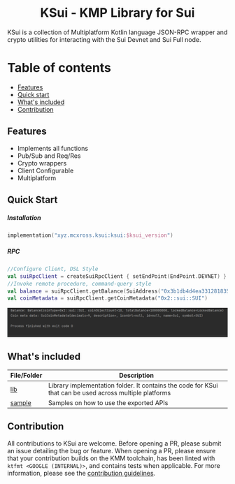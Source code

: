 <h1 align="center">KSui - KMP Library for Sui</h1>

KSui is a collection of Multiplatform Kotlin language JSON-RPC wrapper and crypto utilities for interacting with the Sui Devnet and Sui Full node.

# Table of contents
- [Features](#features)
- [Quick start](#quick-start)
- [What's included](#whats-included)
- [Contribution](#contribution)

## Features
- Implements all functions
- Pub/Sub and Req/Res
- Crypto wrappers
- Client Configurable
- Multiplatform

## Quick Start

##### Installation

```kotlin
implementation("xyz.mcxross.ksui:ksui:$ksui_version")
```

##### RPC
```kotlin
//Configure Client, DSL Style
val suiRpcClient = createSuiRpcClient { setEndPoint(EndPoint.DEVNET) }
//Invoke remote procedure, command-query style
val balance = suiRpcClient.getBalance(SuiAddress("0x3b1db4d4ea331281835e2b450312f82fc4ab880a"))
val coinMetadata = suiRpcClient.getCoinMetadata("0x2::sui::SUI")
```

<img src="asset/print.png" alt="KSui output" />

## What's included
| File/Folder      | Description                                                                                             |
|------------------|---------------------------------------------------------------------------------------------------------|
| [lib](lib)       | Library implementation folder. It contains the code for KSui that can be used across multiple platforms |
| [sample](sample) | Samples on how to use the exported APIs                                                                 |

## Contribution

All contributions to KSui are welcome. Before opening a PR, please submit an issue detailing the bug or feature. When opening a PR, please ensure that your contribution builds on the KMM toolchain, has been linted with `ktfmt <GOOGLE (INTERNAL)>`, and contains tests when applicable. For more information, please see the [contribution guidelines](CONTRIBUTING.md).